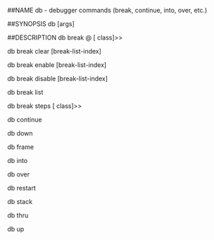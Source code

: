 ##NAME
  db - debugger commands (break, continue, into, over, etc.)

##SYNOPSIS
  db <command> [args]

##DESCRIPTION
  db break @<step-point> <class>[ class]>><selector> 

  db break clear [break-list-index] 

  db break enable [break-list-index]

  db break disable [break-list-index]

  db break list 

  db break steps <class>[ class]>><selector>

  db continue 

  db down 

  db frame <frame-index>

  db into 

  db over 

  db restart 

  db stack 

  db thru 

  db up
